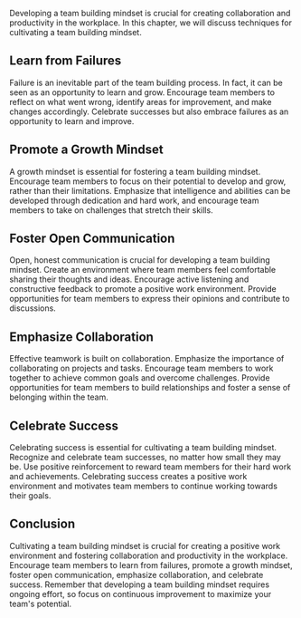 
Developing a team building mindset is crucial for creating collaboration and productivity in the workplace. In this chapter, we will discuss techniques for cultivating a team building mindset.

Learn from Failures
-------------------

Failure is an inevitable part of the team building process. In fact, it can be seen as an opportunity to learn and grow. Encourage team members to reflect on what went wrong, identify areas for improvement, and make changes accordingly. Celebrate successes but also embrace failures as an opportunity to learn and improve.

Promote a Growth Mindset
------------------------

A growth mindset is essential for fostering a team building mindset. Encourage team members to focus on their potential to develop and grow, rather than their limitations. Emphasize that intelligence and abilities can be developed through dedication and hard work, and encourage team members to take on challenges that stretch their skills.

Foster Open Communication
-------------------------

Open, honest communication is crucial for developing a team building mindset. Create an environment where team members feel comfortable sharing their thoughts and ideas. Encourage active listening and constructive feedback to promote a positive work environment. Provide opportunities for team members to express their opinions and contribute to discussions.

Emphasize Collaboration
-----------------------

Effective teamwork is built on collaboration. Emphasize the importance of collaborating on projects and tasks. Encourage team members to work together to achieve common goals and overcome challenges. Provide opportunities for team members to build relationships and foster a sense of belonging within the team.

Celebrate Success
-----------------

Celebrating success is essential for cultivating a team building mindset. Recognize and celebrate team successes, no matter how small they may be. Use positive reinforcement to reward team members for their hard work and achievements. Celebrating success creates a positive work environment and motivates team members to continue working towards their goals.

Conclusion
----------

Cultivating a team building mindset is crucial for creating a positive work environment and fostering collaboration and productivity in the workplace. Encourage team members to learn from failures, promote a growth mindset, foster open communication, emphasize collaboration, and celebrate success. Remember that developing a team building mindset requires ongoing effort, so focus on continuous improvement to maximize your team's potential.
